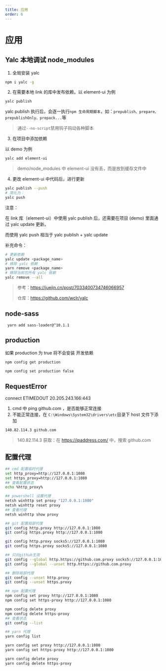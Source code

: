 ```yaml
---
title: 应用
order: 6
---
```


# 应用

## Yalc 本地调试 node_modules

1. 全局安装 yalc

```bash
npm i yalc -g
```

2. 在需要本地 link 的库中发布依赖。以 element-ui 为例

```bash
yalc publish
```

yalc publish 执行后，会逐一执行`npm 生命周期脚本`，如：`prepublish、prepare、prepublishOnly、prepack...`等

> 通过`--no-script`禁用钩子钩动各种脚本

3. 在项目中添加依赖

以 demo 为例

```bash
yalc add element-ui
```

> demo/node_modules 中 element-ui 没有丢，而是放到缓存文件中

4. 更改 element-ui 中代码后，进行更新

```bash
yalc publish --push
# 简化为：
yalc push
```

注意：

在 link 库（element-ui）中使用 yalc publish 后，还需要在项目 (demo) 里面通过 yalc update 更新。

而使用 yalc push 相当于 yalc publish + yalc update

补充命令：

```bash
# 更新依赖
yalc update <package_name>
# 移除 yalc 依赖
yarn remove <package_name>
# 移除当前包所有 yalc 依赖
yalc remove --all
```

> 参考：https://juejin.cn/post/7033400734746066957
>
> 仓库：https://github.com/wclr/yalc

## node-sass

```shell
 yarn add sass-loader@^10.1.1
```

## production

如果 production 为 true 将不会安装 开发依赖

```bash
npm config get production

npm config set production false
```

## RequestError

connect ETIMEDOUT 20.205.243.166:443

1. cmd 中 ping github.com ，是否能够正常连接
2. 不能正常连接，在 `C:\Windows\System32\drivers\etc`目录下 host 文件下添加

```bash
140.82.114.3 github.com
```

> 140.82.114.3 获取：在 https://ipaddress.com/ 中，搜索 github.com

## 配置代理

```bash
## cmd 配置临时代理
set http_proxy=http://127.0.0.1:1080
set https_proxy=http://127.0.0.1:1080
## 查看配置状态
echo %http_proxy%

## powershell 设置代理
netsh winhttp set proxy "127.0.0.1:1080"
netsh winhttp reset proxy
## 查看代理
netsh winhttp show proxy

## git 配置局部代理
git config http.proxy http://127.0.0.1:1080
git config https.proxy http://127.0.0.1:1080

git config http.proxy socks5://127.0.0.1:1080
git config https.proxy socks5://127.0.0.1:1080

## 只对github生效
git config --global http.https://github.com.proxy socks5://127.0.0.1:1080
git config --global --unset http.https://github.com.proxy

## 删除局部代理
git config --unset http.proxy
git config --unset https.proxy

## npm 配置代理
npm config set proxy http://127.0.0.1:1080
npm config set https-proxy http://127.0.0.1:1080

npm config delete proxy
npm config delete https-proxy
## 查看状态
git config --list

## yarn 代理
yarn config list

yarn config set proxy http://127.0.0.1:1080
yarn config set https-proxy http://127.0.0.1:1080

yarn config delete proxy
yarn config delete https-proxy
```
